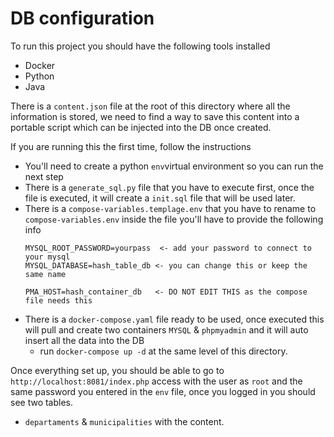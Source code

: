 # DB configuration
To run this project you should have the following tools installed
* Docker
* Python
* Java

There is a `content.json` file at the root of this directory where all the information is stored, we need to find a way to save this content into a portable script which can be injected into the DB once created.

If you are running this the first time, follow the instructions

* You'll need to create a python `env`virtual environment so you can run the next step
* There is a ```generate_sql.py``` file that you have to execute first, once the file is executed, it will create a `init.sql` file that will be used later.
* There is a `compose-variables.templage.env` that you have to rename to `compose-variables.env` inside the file you'll have to provide the following info
    ```
  MYSQL_ROOT_PASSWORD=yourpass  <- add your password to connect to your mysql
    MYSQL_DATABASE=hash_table_db <- you can change this or keep the same name

    PMA_HOST=hash_container_db   <- DO NOT EDIT THIS as the compose file needs this
  ```
* There is a `docker-compose.yaml` file ready to be used, once executed this will pull and create two containers `MYSQL` & `phpmyadmin` and it will auto insert all the data into the DB
  * run `docker-compose up -d` at the same level of this directory.

Once everything set up, you should be able to go to `http://localhost:8081/index.php` access with the user as `root` and the same password you entered in the `env` file, once you logged in you should see two tables.
* `departaments` & `municipalities` with the content.